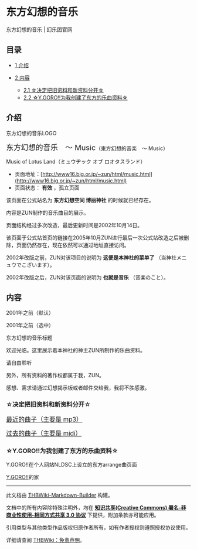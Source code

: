 # 东方幻想的音乐

<!-- source html: G:\repos\THBWiki-Markdown-Builder\THBWikiMarkdown\Temp\main\2\2b\ns0%3A%E4%B8%9C%E6%96%B9%E5%B9%BB%E6%83%B3%E7%9A%84%E9%9F%B3%E4%B9%90.html -->

东方幻想的音乐 | 幻乐团官网

## 目录

- [1 介绍](#介绍)
- [2 内容](#内容)

  - [2.1 ☆决定把旧资料和新资料分开☆](#☆决定把旧资料和新资料分开☆)
  - [2.2 ☆Y.GORO!!为我创建了东方的乐曲资料☆](#☆Y.GORO!!为我创建了东方的乐曲资料☆)







## 介绍
[](./文件-东方幻想的音乐LOGO.png.md)  [](./文件-东方幻想的音乐LOGO.png.md)东方幻想的音乐LOGO
  
<big><big>东方幻想的音乐　～ Music</big></big>（東方幻想的音楽　～ Music）  

Music of Lotus Land（ミュウヂック オブ ロオタスランド）
  

- 页面地址：[http://www16.big.or.jp/~zun/html/music.html](http://www16.big.or.jp/~zun/html/music.html)
- 页面状态： **有效** ，孤立页面

  
该页面在公式站名为  **东方幻想空间 博丽神社** 的时候就已经存在。  

内容是ZUN制作的音乐曲目的展示。  

页面结构经过多次改造，最后更新时间是2002年10月14日。  

该页面于公式站首页的链接在2005年10月ZUN进行最后一次公式站改造之后被删除，页面仍然存在，现在依然可以通过地址直接访问。
  
  
2002年改版之前，ZUN对该项目的说明为 **这便是本神社的菜单了** （当神社メニュウでこざいます）。  

2002年改版之后，ZUN对该页面的说明为 **也就是音乐** （音楽のこと）。
  

## 内容



[](./文件-东方幻想的音乐标题a.png.md)

2001年之前（默认）


[](./文件-东方幻想的音乐标题b.png.md)
2001年之前（选中）




[](./文件-东方幻想的音乐标题.png.md)  [](./文件-东方幻想的音乐标题.png.md)东方幻想的音乐标题
  
欢迎光临。这里展示着本神社的神主ZUN所制作的乐曲资料。  

请自由聆听  

另外，所有资料的著作权都属于我，ZUN。  

感想、需求请通过幻想揭示板或者邮件交给我，我将不胜感激。  
  

  

### ☆决定把旧资料和新资料分开☆
  
<big>[最近的曲子（主要是 mp3）](./东方幻想的音乐-最近的曲子.md)</big>  

<big>[过去的曲子（主要是 midi）](./东方幻想的音乐-过去的曲子.md)</big>  

  

### ☆Y.GORO!!为我创建了东方的乐曲资料☆
[](./东方外传改曲撰.md)  [](./文件-NLDSC.gif.md)Y.GORO!!在个人网站NLDSC上设立的东方arrange曲页面
  
[Y.GORO!!](./Y.GORO!!.md)的家
  
  
  

  

  
  





---

此文档由 [THBWiki-Markdown-Builder](https://github.com/Delsin-Yu/THBWiki-Markdown-Builder) 构建。

文档中的所有内容除特殊注明外，均在 [**知识共享(Creative Commons) 署名-非商业性使用-相同方式共享 3.0 协议**](https://creativecommons.org/licenses/by-sa/3.0/deed.zh-hans) 下提供，附加条款亦可能应用。

引用类型与其他类型作品版权归原作者所有，如有作者授权则遵照授权协议使用。

详细请查阅 [THBWiki：免责声明](https://thbwiki.cc/THBWiki:%E5%85%8D%E8%B4%A3%E5%A3%B0%E6%98%8E)。

